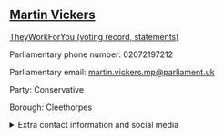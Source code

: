 ## <a href="https://members.parliament.uk/member/3957/contact">Martin Vickers</a>

<a href="https://www.theyworkforyou.com/mp/24814/martin_vickers/cleethorpes">TheyWorkForYou (voting record, statements)</a> 

Parliamentary phone number: 02072197212 

Parliamentary email: martin.vickers.mp@parliament.uk 

Party: Conservative 

Borough: Cleethorpes 

<details><summary>Extra contact information and social media</summary> 
<li>Website: http://www.martinvickers.org.uk/</li>
<li>Twitter: https://twitter.com/martinvickers</li>
<li>Constituency office phone number: 01469572777</li>
<li>Constituency office email: mvickersmp@parliament.uk</li>
<li>Facebook:</li>
<li>Instagram:</li>
<li>Youtube:</li>
<li>Linkedin:</li>
<li>Government department phone number:</li>
<li>Government department email:</li>
<li>Threads:</li>
<li>Party office phone number:</li>
<li>Party office email:</li>
<li>Tiktok:</li>
</details>